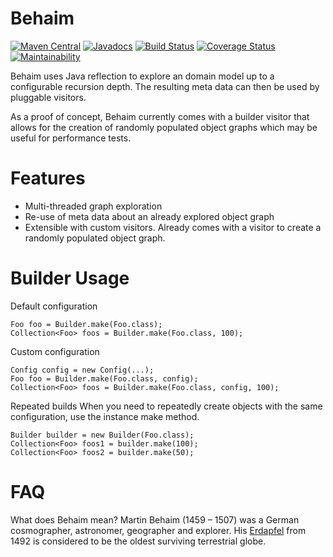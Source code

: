 # Behaim

[![Maven Central](https://maven-badges.herokuapp.com/maven-central/com.github.chrisgleissner/behaim/badge.svg)](https://search.maven.org/artifact/com.github.chrisgleissner/behaim)
[![Javadocs](https://www.javadoc.io/badge/com.github.chrisgleissner/behaim.svg)](https://www.javadoc.io/doc/com.github.chrisgleissner/behaim)
[![Build Status](https://travis-ci.org/chrisgleissner/behaim.svg?branch=master)](https://travis-ci.org/ksaua/remock)
[![Coverage Status](https://coveralls.io/repos/github/chrisgleissner/behaim/badge.svg?branch=master)](https://coveralls.io/github/chrisgleissner/behaim?branch=master)
[![Maintainability](https://api.codeclimate.com/v1/badges/cbf76afcf96f6596583e/maintainability)](https://codeclimate.com/github/chrisgleissner/behaim/maintainability)

Behaim uses Java reflection to explore an domain model up to a configurable recursion depth. The resulting meta data
can then be used by pluggable visitors. 

As a proof of concept, Behaim currently comes with a builder visitor that allows for the creation of randomly populated 
object graphs which may be useful for performance tests.

# Features
- Multi-threaded graph exploration
- Re-use of meta data about an already explored object graph
- Extensible with custom visitors. Already comes with a visitor to create a randomly populated object graph.

# Builder Usage

Default configuration
```
Foo foo = Builder.make(Foo.class);
Collection<Foo> foos = Builder.make(Foo.class, 100);
```

Custom configuration
```
Config config = new Config(...);
Foo foo = Builder.make(Foo.class, config);
Collection<Foo> foos = Builder.make(Foo.class, config, 100);
```

Repeated builds
When you need to repeatedly create objects with the same configuration, use the instance make method.
```
Builder builder = new Builder(Foo.class);
Collection<Foo> foos1 = builder.make(100);
Collection<Foo> foos2 = builder.make(50);
```

# FAQ

What does Behaim mean?
Martin Behaim (1459 – 1507) was a German cosmographer, astronomer, geographer and explorer. His [Erdapfel](https://en.wikipedia.org/wiki/Erdapfel) 
from 1492 is considered to be the oldest surviving terrestrial globe.

